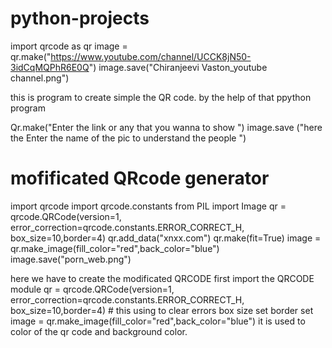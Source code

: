 # python-projects
import qrcode as qr
image = qr.make("https://www.youtube.com/channel/UCCK8jN50-3idCqMQPhR6E0Q")
image.save("Chiranjeevi Vaston_youtube channel.png")


this is program to create simple the QR code. by the help of that ppython program

Qr.make("Enter the link or any that you wanna to show ")
image.save ("here the Enter the name of the pic to understand the people ") 





# mofificated QRcode generator 
import qrcode
import qrcode.constants
from PIL import Image
qr = qrcode.QRCode(version=1,
                    error_correction=qrcode.constants.ERROR_CORRECT_H,
                    box_size=10,border=4)
qr.add_data("xnxx.com")
qr.make(fit=True)
image = qr.make_image(fill_color="red",back_color="blue")
image.save("porn_web.png")

here we have to create the modificated QRCODE 
first import the QRCODE module
qr = qrcode.QRCode(version=1,
                    error_correction=qrcode.constants.ERROR_CORRECT_H,
                    box_size=10,border=4)
                    # this using to clear errors box size set border set
image = qr.make_image(fill_color="red",back_color="blue")
it is used to color of the qr code and background color.
